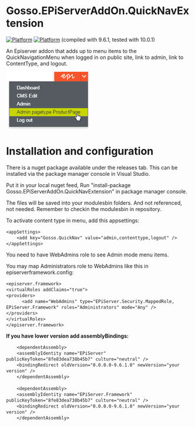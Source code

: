 # Gosso.EPiServerAddOn.QuickNavExtension

[![Platform](https://img.shields.io/badge/Episerver-%207.6+-orange.svg?style=flat)](http://world.episerver.com/cms/) [![Platform](https://img.shields.io/badge/Episerver-%2010.0-green.svg?style=flat)](http://world.episerver.com/cms/) (compiled with 9.6.1, tested with 10.0.1)

An Episerver addon that adds up to menu items to the QuickNavigationMenu when logged in on public site, link to admin, link to ContentType, and logout.

![alt text](https://github.com/LucGosso/Gosso.EPiServerAddOn.QuickNavExtension/blob/master/QuickNavExtension.gif?raw=true "This is how the QuickNavExtension could look")

# Installation and configuration 

There is a nuget package available under the releases tab. This can be installed via the package manager console in Visual Studio.

Put it in your local nuget feed, Run "install-package Gosso.EPiServerAddOn.QuickNavExtension" in package manager console.

The files will be saved into your modulesbin folders. And not referenced, not needed. Remember to checkin the modulesbin in repository.

To activate content type in menu, add this appsettings: 

    <appSettings>
        <add key="Gosso.QuickNav" value="admin,contenttype,logout" />
    </appSettings>

You need to have WebAdmins role to see Admin mode menu items. 

You may map Administrators role to WebAdmins like this in episerverframework.config:
  
    <episerver.framework>
    <virtualRoles addClaims="true">
    <providers>
          <add name="WebAdmins" type="EPiServer.Security.MappedRole, EPiServer.Framework" roles="Administrators" mode="Any" />
    </providers>
    </virtualRoles>
    </episerver.framework>

**If you have lower version add assemblyBindings:**

        <dependentAssembly>
        <assemblyIdentity name="EPiServer" publicKeyToken="8fe83dea738b45b7" culture="neutral" />
        <bindingRedirect oldVersion="0.0.0.0-9.6.1.0" newVersion="your version" />
        </dependentAssembly>

        <dependentAssembly>
        <assemblyIdentity name="EPiServer.Framework" publicKeyToken="8fe83dea738b45b7" culture="neutral" />
        <bindingRedirect oldVersion="0.0.0.0-9.6.1.0" newVersion="your version" />
        </dependentAssembly>

